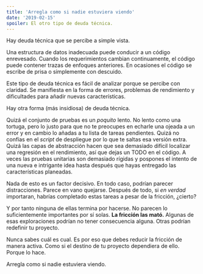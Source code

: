 ```yaml
---
title: 'Arregla como si nadie estuviera viendo'
date: '2019-02-15'
spoiler: El otro tipo de deuda técnica.
---
```


Hay deuda técnica que se percibe a simple vista.

Una estructura de datos inadecuada puede conducir a un código enrevesado. Cuando los requerimientos cambian continuamente, el código puede contener trazas de enfoques anteriores. En ocasiones el código se escribe de prisa o simplemente con descuido.

Este tipo de deuda técnica es fácil de analizar porque se percibe con claridad. Se manifiesta en la forma de errores, problemas de rendimiento y dificultades para añadir nuevas características.

Hay otra forma (más insidiosa) de deuda técnica.

Quizá el conjunto de pruebas es un *poquito* lento. No lento como una tortuga, pero lo justo para que no te preocupes en echarle una ojeada a un error y en cambio lo añadas a tu lista de tareas pendientes. Quizá no confías en el *script* de despliegue por lo que te saltas esa versión extra. Quizá las capas de abstracción hacen que sea demasiado difícil localizar una regresión en el rendimiento, así que dejas un TODO en el código. A veces las pruebas unitarias son demasiado rígidas y pospones el intento de una nueva e intrigante idea hasta después que hayas entregado las características planeadas.

Nada de esto es un factor decisivo. En todo caso, podrían parecer distracciones. Parece en vano quejarse. Después de todo, si *en verdad* importaran, habrías completado estas tareas a pesar de la fricción, ¿cierto?

Y por tanto ninguna de ellas termina por hacerse. No parecen lo suficientemente importantes por sí solas. **La fricción las mató.** Algunas de esas exploraciones podrían no tener consecuencia alguna. Otras podrían redefinir tu proyecto.

Nunca sabes cuál es cual. Es por eso que debes reducir la fricción de manera activa. Como si el destino de tu proyecto dependiera de ello. Porque lo hace.

Arregla como si nadie estuviera viendo.